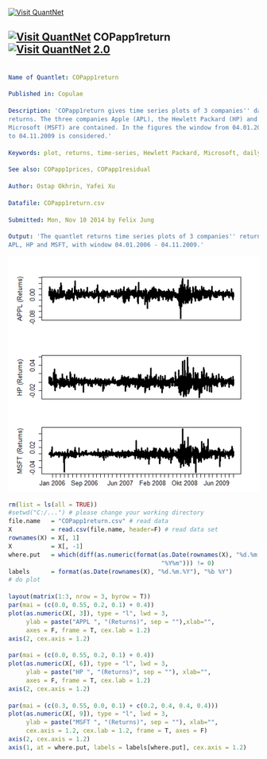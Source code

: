 
[<img src="https://github.com/QuantLet/Styleguide-and-FAQ/blob/master/pictures/banner.png" width="880" alt="Visit QuantNet">](http://quantlet.de/index.php?p=info)

## [<img src="https://github.com/QuantLet/Styleguide-and-Validation-procedure/blob/master/pictures/qloqo.png" alt="Visit QuantNet">](http://quantlet.de/) **COPapp1return**[<img src="https://github.com/QuantLet/Styleguide-and-Validation-procedure/blob/master/pictures/QN2.png" width="60" alt="Visit QuantNet 2.0">](http://quantlet.de/d3/ia)

```yaml

Name of Quantlet: COPapp1return
 
Published in: Copulae

Description: 'COPapp1return gives time series plots of 3 companies'' daily
returns. The three companies Apple (APL), the Hewlett Packard (HP) and 
Microsoft (MSFT) are contained. In the figures the window from 04.01.2006
to 04.11.2009 is considered.' 
  
Keywords: plot, returns, time-series, Hewlett Packard, Microsoft, daily
     
See also: COPapp1prices, COPapp1residual

Author: Ostap Okhrin, Yafei Xu

Datafile: COPapp1return.csv

Submitted: Mon, Nov 10 2014 by Felix Jung

Output: 'The quantlet returns time series plots of 3 companies'' returns,
APL, HP and MSFT, with window 04.01.2006 - 04.11.2009.'

```

![Picture1](COPapp1return.png)

```r
rm(list = ls(all = TRUE))
#setwd("C:/...") # please change your working directory
file.name   = "COPapp1return.csv" # read data
X           = read.csv(file.name, header=F) # read data set
rownames(X) = X[, 1]
X           = X[, -1]
where.put   = which(diff(as.numeric(format(as.Date(rownames(X), "%d.%m.%Y"),
                                           "%Y%m"))) != 0)
labels      = format(as.Date(rownames(X), "%d.%m.%Y"), "%b %Y")
# do plot

layout(matrix(1:3, nrow = 3, byrow = T))
par(mai = (c(0.0, 0.55, 0.2, 0.1) + 0.4))
plot(as.numeric(X[, 3]), type = "l", lwd = 3, 
     ylab = paste("APPL ", "(Returns)", sep = ""),xlab="",
 	 axes = F, frame = T, cex.lab = 1.2)
axis(2, cex.axis = 1.2)

par(mai = (c(0.0, 0.55, 0.2, 0.1) + 0.4))
plot(as.numeric(X[, 6]), type = "l", lwd = 3, 
     ylab = paste("HP ", "(Returns)", sep = ""), xlab="",
	 axes = F, frame = T, cex.lab = 1.2)
axis(2, cex.axis = 1.2)

par(mai = (c(0.3, 0.55, 0.0, 0.1) + c(0.2, 0.4, 0.4, 0.4)))
plot(as.numeric(X[, 9]), type = "l", lwd = 3, 
     ylab = paste("MSFT ", "(Returns)", sep = ""), xlab="",
	 cex.axis = 1.2, cex.lab = 1.2, frame = T, axes = F)
axis(2, cex.axis = 1.2)
axis(1, at = where.put, labels = labels[where.put], cex.axis = 1.2)


```
